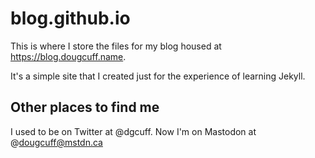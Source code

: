# blog.github.io

This is where I store the files for my blog housed at https://blog.dougcuff.name.

It's a simple site that I created just for the experience of learning Jekyll.

## Other places to find me

I used to be on Twitter at @dgcuff. Now I'm on Mastodon at @dougcuff@mstdn.ca
